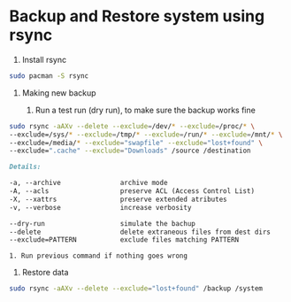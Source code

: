 # Backup and Restore system using rsync

1. Install rsync

```bash
sudo pacman -S rsync
```

1. Making new backup

	1. Run a test run (dry run), to make sure the backup works fine

```bash
sudo rsync -aAXv --delete --exclude=/dev/* --exclude=/proc/* \
--exclude=/sys/* --exclude=/tmp/* --exclude=/run/* --exclude=/mnt/* \
--exclude=/media/* --exclude="swapfile" --exclude="lost+found" \
--exclude=".cache" --exclude="Downloads" /source /destination
```

```markdown
Details:

-a, --archive				archive mode
-A, --acls					preserve ACL (Access Control List)
-X, --xattrs				preserve extended atributes
-v,	--verbose				increase verbosity

--dry-run					simulate the bachup
--delete					delete extraneous files from dest dirs
--exclude=PATTERN			exclude files matching PATTERN
```

	1. Run previous command if nothing goes wrong

1. Restore data

````bash
sudo rsync -aAXv --delete --exclude="lost+found" /backup /system
````
